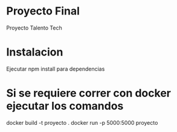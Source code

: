 # Proyecto Final

Proyecto Talento Tech


# Instalacion

Ejecutar npm install para dependencias

# Si se requiere correr con docker ejecutar los comandos

docker build -t proyecto .
docker run -p 5000:5000 proyecto